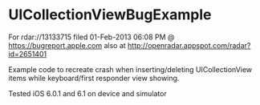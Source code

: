 UICollectionViewBugExample
==========================

For rdar://13133715 filed 01-Feb-2013 06:08 PM @ https://bugreport.apple.com
also at http://openradar.appspot.com/radar?id=2651401

Example code to recreate crash when inserting/deleting UICollectionView items while keyboard/first responder view showing.

Tested iOS 6.0.1 and 6.1 on device and simulator

